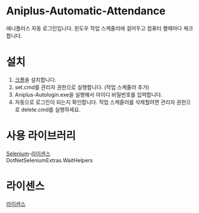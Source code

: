 ﻿# Aniplus-Automatic-Attendance
애니플러스 자동 로그인입니다.
윈도우 작업 스케줄러에 걸어두고 컴퓨터 켤때마다 체크합니다.

# 설치
  1. [크롬](https://www.google.com/chrome/)을 설치합니다.
  1. set.cmd를 관리자 권한으로 실행합니다. (작업 스케줄러 추가)
  2. Aniplus-Autologin.exe을 실행해서 아이디 비밀번호를 입력합니다.
  3. 자동으로 로그인이 되는지 확인합니다.
작업 스케줄러를 삭제할려면 관리자 권한으로 delete.cmd를 실행하세요.

# 사용 라이브러리
[Selenium](https://www.seleniumhq.org/)-[라이센스](http://www.apache.org/licenses/LICENSE-2.0) <br>
DotNetSeleniumExtras.WaitHelpers 
# 라이센스
[라이센스](https://github.com/zxc010613/Aniplus-Automatic-Attendance/blob/master/LICENSE)
